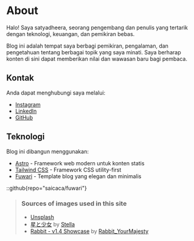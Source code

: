 # About
Halo! Saya satyadheera, seorang pengembang dan penulis yang tertarik dengan teknologi, keuangan, dan pemikiran bebas.

Blog ini adalah tempat saya berbagi pemikiran, pengalaman, dan pengetahuan tentang berbagai topik yang saya minati. Saya berharap konten di sini dapat memberikan nilai dan wawasan baru bagi pembaca.

## Kontak
Anda dapat menghubungi saya melalui:
- [Instagram](https://www.instagram.com/satyadheeraa_/)
- [LinkedIn](https://www.linkedin.com/in/satyadheeraa/)
- [GitHub](https://github.com/artemistic)

## Teknologi
Blog ini dibangun menggunakan:
- [Astro](https://astro.build) - Framework web modern untuk konten statis
- [Tailwind CSS](https://tailwindcss.com) - Framework CSS utility-first
- [Fuwari](https://github.com/saicaca/fuwari) - Template blog yang elegan dan minimalis

::github{repo="saicaca/fuwari"}

> ### Sources of images used in this site
> - [Unsplash](https://unsplash.com/)
> - [星と少女](https://www.pixiv.net/artworks/108916539) by [Stella](https://www.pixiv.net/users/93273965)
> - [Rabbit - v1.4 Showcase](https://civitai.com/posts/586908) by [Rabbit_YourMajesty](https://civitai.com/user/Rabbit_YourMajesty)